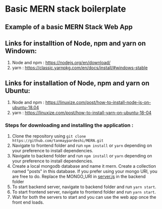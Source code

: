 # Basic MERN stack boilerplate

## Example of a basic MERN Stack Web App 

## Links for installtion of Node, npm and yarn on Windown:
1. Node and npm : https://nodejs.org/en/download/
2. yarn : https://classic.yarnpkg.com/en/docs/install/#windows-stable

## Links for installation of Node, npm and yarn on Ubuntu:
1. Node and npm : https://linuxize.com/post/how-to-install-node-js-on-ubuntu-18.04
2. yarn : https://linuxize.com/post/how-to-install-yarn-on-ubuntu-18-04 

### Steps for downloading and installing the application : 

1. Clone the repository using `git clone https://github.com/tanmaypardeshi/MERN.git`
2. Navigate to frontend folder and run `npm install` or `yarn` depending on your preference to install dependencies.
3. Navigate to backend folder and run `npm install` or `yarn` depending on your preference to install dependencies.
4. Create a local mongodb database and name it mern. Create a collection named "posts" in this database. If you prefer using
your mongo URI, you are free to do. Replace the MONGO_URI in [server.js](backend/server.js) in the backend folder 
5. To start backend server, navigate to backend folder and run `yarn start`.
6. To start frontend server, navigate to frontend folder and run `yarn start`.
7. Wait for both the servers to start and you can use the web app once the front end loads.

####